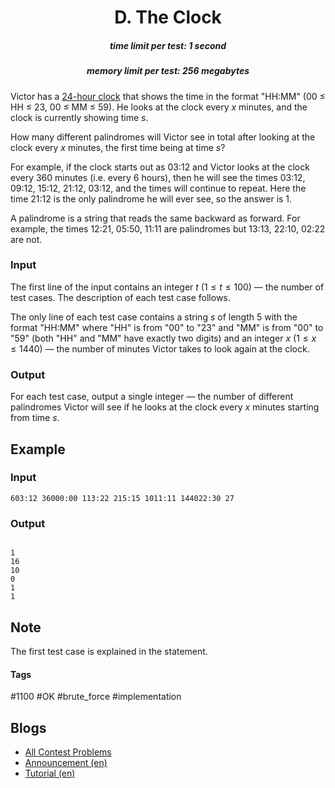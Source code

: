<h1 style='text-align: center;'> D. The Clock</h1>

<h5 style='text-align: center;'>time limit per test: 1 second</h5>
<h5 style='text-align: center;'>memory limit per test: 256 megabytes</h5>

Victor has a [24-hour clock](https://en.wikipedia.org/wiki/24-hour_clock) that shows the time in the format "HH:MM" (00 $\le$ HH $\le$ 23, 00 $\le$ MM $\le$ 59). He looks at the clock every $x$ minutes, and the clock is currently showing time $s$. 

How many different palindromes will Victor see in total after looking at the clock every $x$ minutes, the first time being at time $s$?

For example, if the clock starts out as 03:12 and Victor looks at the clock every $360$ minutes (i.e. every $6$ hours), then he will see the times 03:12, 09:12, 15:12, 21:12, 03:12, and the times will continue to repeat. Here the time 21:12 is the only palindrome he will ever see, so the answer is $1$.

A palindrome is a string that reads the same backward as forward. For example, the times 12:21, 05:50, 11:11 are palindromes but 13:13, 22:10, 02:22 are not.

### Input

The first line of the input contains an integer $t$ ($1 \leq t \leq 100$) — the number of test cases. The description of each test case follows.

The only line of each test case contains a string $s$ of length $5$ with the format "HH:MM" where "HH" is from "00" to "23" and "MM" is from "00" to "59" (both "HH" and "MM" have exactly two digits) and an integer $x$ ($1 \leq x \leq 1440$) — the number of minutes Victor takes to look again at the clock.

### Output

For each test case, output a single integer — the number of different palindromes Victor will see if he looks at the clock every $x$ minutes starting from time $s$.

## Example

### Input


```text
603:12 36000:00 113:22 215:15 1011:11 144022:30 27
```
### Output

```text

1
16
10
0
1
1

```
## Note

The first test case is explained in the statement.



#### Tags 

#1100 #OK #brute_force #implementation 

## Blogs
- [All Contest Problems](../Codeforces_Round_799_(Div._4).md)
- [Announcement (en)](../blogs/Announcement_(en).md)
- [Tutorial (en)](../blogs/Tutorial_(en).md)
